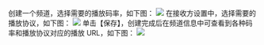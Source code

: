 创建一个频道，选择需要的播放码率，如下图：
![](https://mc.qcloudimg.com/static/img/1fa2e1a88bb5aa14109d68fcf61ba9bf/image.png)
在接收方设置中，选择需要的播放协议，如下图：
![](https://mc.qcloudimg.com/static/img/1e30791fe508db92ee219aefe54236fb/image.png)
单击【保存】，创建完成后在频道信息中可查看到各种码率和播放协议对应的播放 URL，如下图：
![](https://mc.qcloudimg.com/static/img/d717d90a5b03dafa50953aace5570d37/image.png)